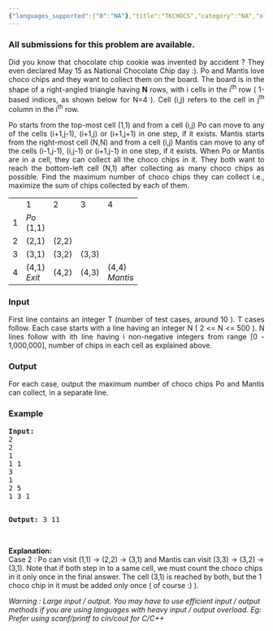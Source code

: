 ```yaml
---
{"languages_supported":{"0":"NA"},"title":"TKCHOCS","category":"NA","old_version":true,"problem_code":"TKCHOCS","tags":{"0":"NA"},"layout":"problem"}
---
```


<h3> All submissions for this problem are available. </h3><p align="justify">Did you know that chocolate chip cookie was invented by accident ? They even declared May 15 as National Chocolate Chip day :). Po and Mantis love choco chips and they want to collect them on the board. The board is in the shape of a right-angled triangle having <b>N</b> rows, with i cells in the i<sup>th</sup> row ( 1-based indices, as shown below for N=4 ). Cell (i,j) refers to the cell in j<sup>th</sup> column in the i<sup>th</sup> row.</p>
<p align="justify">Po starts from the top-most cell (1,1) and from a cell (i,j) Po can move to any of the cells (i+1,j-1), (i+1,j) or (i+1,j+1) in one step, if it exists. Mantis starts from the right-most cell (N,N) and from a cell (i,j) Mantis can move to any of the cells (i-1,j-1), (i,j-1) or (i+1,j-1) in one step, if it exists. When Po or Mantis are in a cell, they can collect all the choco chips in it. They both want to reach the bottom-left cell (N,1) after collecting as many choco chips as possible. Find the maximum number of choco chips they can collect i.e., maximize the sum of chips collected by each of them.</p>
<table border="0">

<tr>
<td></td>
<td>1</td>
<td>2</td>
<td>3</td>
<td>4</td>
</tr>
<tr>
<td>1</td>
<td><i>Po</i><br />(1,1)</td>
<td></td>
<td></td>
<td></td>
</tr>
<tr>
<td>2</td>
<td>(2,1)</td>
<td>(2,2)</td>
<td></td>
<td></td>
</tr>
<tr>
<td>3</td>
<td>(3,1)</td>
<td>(3,2)</td>
<td>(3,3)</td>
<td></td>
</tr>
<tr>
<td>4</td>
<td>(4,1)<br /> <i>Exit</i></td>
<td>(4,2)</td>
<td>(4,3)</td>
<td>(4,4)<br /> <i>Mantis</i></td>
</tr>

</table>
<h3>Input</h3>
<p align="justify">First line contains an integer T (number of test cases, around 10 ). T cases follow. Each case starts with a line having an integer N ( 2 &lt;= N &lt;= 500 ). N lines follow with ith line having i non-negative integers from range [0 - 1,000,000], number of chips in each cell as explained above.</p>
<h3>Output</h3>
<p align="justify">For each case, output the maximum number of choco chips Po and Mantis can collect, in a separate line.</p>
<h3>Example</h3>
<pre><b>Input:</b>
2
2
1
1 1
3
1
2 5
1 3 1

<b>Output:</b>
3
11
</pre>
<p><br /> <b>Explanation:</b><br /> Case 2 : Po can visit (1,1) -&gt; (2,2) -&gt; (3,1) and Mantis can visit (3,3) -&gt; (3,2) -&gt; (3,1). Note that if both step in to a same cell, we must count the choco chips in it only once in the final answer. The cell (3,1) is reached by both, but the 1 choco chip in it must be added only once ( of course :) ).</p>
<p><i>Warning : Large input / output. You may have to use efficient input / output methods if you are using languages with heavy input / output overload. Eg: Prefer using scanf/printf to cin/cout for C/C++ </i></p>
<p></p>    